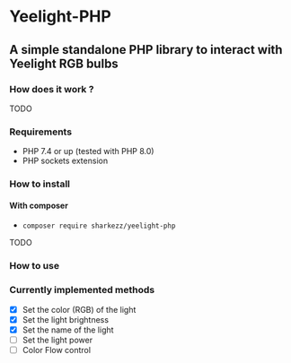 # Yeelight-PHP
## A simple standalone PHP library to interact with Yeelight RGB bulbs

### How does it work ?

TODO

### Requirements
 - PHP 7.4 or up (tested with PHP 8.0)
 - PHP sockets extension

### How to install
#### With composer
 - `composer require sharkezz/yeelight-php`

TODO

### How to use

### Currently implemented methods
 - [x] Set the color (RGB) of the light
 - [x] Set the light brightness
 - [x] Set the name of the light
 - [ ] Set the light power
 - [ ] Color Flow control
